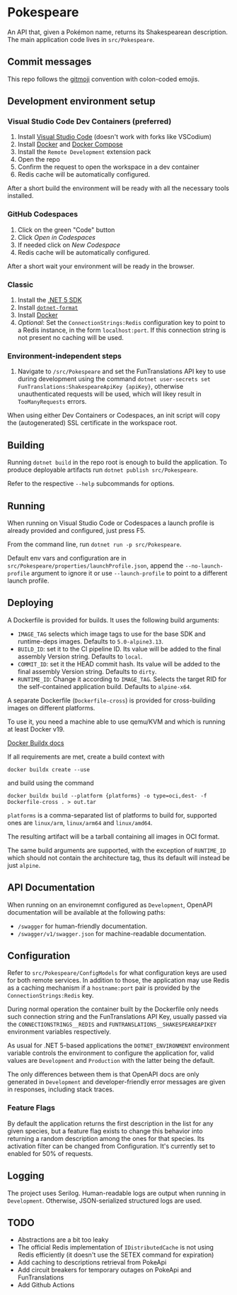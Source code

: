# Pokespeare

An API that, given a Pokémon name, returns its Shakespearean description.
The main application code lives in `src/Pokespeare`.

## Commit messages

This repo follows the [gitmoji](https://gitmoji.dev) convention with colon-coded
emojis.

## Development environment setup

### Visual Studio Code Dev Containers (preferred)

1. Install [Visual Studio Code](https://code.visualstudio.com/)
(doesn't work with forks like VSCodium)
1. Install [Docker](https://docs.docker.com/get-docker/) and
[Docker Compose](https://github.com/docker/compose)
1. Install the `Remote Development` extension pack
1. Open the repo
1. Confirm the request to open the workspace in a dev container
1. Redis cache will be automatically configured.

After a short build the environment will be ready with all the necessary tools
installed.

### GitHub Codespaces

1. Click on the green "Code" button
1. Click _Open in Codespaces_
1. If needed click on _New Codespace_
1. Redis cache will be automatically configured.

After a short wait your environment will be ready in the browser.

### Classic

1. Install the [.NET 5 SDK](https://dotnet.microsoft.com/download)
1. Install [`dotnet-format`](https://github.com/dotnet/format)
1. Install [Docker](https://docs.docker.com/get-docker/)
1. _Optional_: Set the `ConnectionStrings:Redis` configuration key to point to a
Redis instance, in the form `localhost:port`. If this connection string is not
present no caching will be used.

### Environment-independent steps
1. Navigate to `/src/Pokespeare` and set the FunTranslations API key to use
during development using the command
`dotnet user-secrets set FunTranslations:ShakespeareApiKey {apiKey}`, otherwise
unauthenticated requests will be used, which will likey result in
`TooManyRequests` errors.

When using either Dev Containers or Codespaces, an init script will copy the
(autogenerated) SSL certificate in the workspace root.

## Building

Running `dotnet build` in the repo root is enough to build the application.
To produce deployable artifacts run `dotnet publish src/Pokespeare`.

Refer to the respective `--help` subcommands for options.

## Running

When running on Visual Studio Code or Codespaces a launch profile is already 
provided and configured, just press F5.

From the command line, run `dotnet run -p src/Pokespeare`.

Default env vars and configuration are in 
`src/Pokespeare/properties/launchProfile.json`, append the `--no-launch-profile`
argument to ignore it or use `--launch-profile` to point to a different launch
profile.

## Deploying

A Dockerfile is provided for builds. It uses the following build arguments:

- `IMAGE_TAG` selects which image tags to use for the base SDK and runtime-deps
images. Defaults to `5.0-alpine3.13`.
- `BUILD_ID`: set it to the CI pipeline ID. Its value will be added to the final
assembly Version string. Defaults to `local`.
- `COMMIT_ID`: set it the HEAD commit hash. Its value will be added to the final
assembly Version string. Defaults to `dirty`.
- `RUNTIME_ID`: Change it according to `IMAGE_TAG`. Selects the target RID for
the self-contained application build. Defaults to `alpine-x64`.

A separate Dockerfile (`Dockerfile-cross`) is provided for cross-building images
on different platforms.

To use it, you need a machine able to use qemu/KVM and which is running at least
Docker v19.

[Docker Buildx docs](https://docs.docker.com/buildx/working-with-buildx/)

If all requirements are met, create a build context with

`docker buildx create --use`

and build using the command

`docker buildx build --platform {platforms} -o type=oci,dest- -f Dockerfile-cross . > out.tar`

`platforms` is a comma-separated list of platforms to build for, supported ones
are `linux/arm`, `linux/arm64` and `linux/amd64`.

The resulting artifact will be a tarball containing all images in OCI format.

The same build arguments are supported, with the exception of `RUNTIME_ID` which
should not contain the architecture tag, thus its default will instead be just
`alpine`.

## API Documentation
When running on an environemnt configured as `Development`, OpenAPI
documentation will be available at the following paths:

- `/swagger` for human-friendly documentation.
- `/swagger/v1/swagger.json` for machine-readable documentation.

## Configuration

Refer to `src/Pokespeare/ConfigModels` for what configuration keys are used for
both remote services.
In addition to those, the application may use Redis as a caching mechanism if a
`hostname:port` pair is provided by the `ConnectionStrings:Redis` key.

During normal operation the container built by the Dockerfile only needs such
connection string and the FunTranslations API Key, usually passed via the
`CONNECTIONSTRINGS__REDIS` and `FUNTRANSLATIONS__SHAKESPEAREAPIKEY` environment
variables respectively.

As usual for .NET 5-based applications the `DOTNET_ENVIRONMENT` environment
variable controls the environment to configure the application for, valid
values are `Development` and `Production` with the latter being the default.

The only differences between them is that OpenAPI docs are only generated in
`Development` and developer-friendly error messages are given in responses,
including stack traces.

### Feature Flags

By default the application returns the first description in the list for any
given species, but a feature flag exists to change this behavior into
returning a random description among the ones for that species.
Its activation filter can be changed from Configuration. It's currently set
to enabled for 50% of requests.

## Logging

The project uses Serilog. Human-readable logs are output when running in
`Development`. Otherwise, JSON-serialized structured logs are used.

## TODO

- Abstractions are a bit too leaky
- The official Redis implementation of `IDistributedCache` is not using Redis
efficiently (it doesn't use the SETEX command for expiration)
- Add caching to descriptions retrieval from PokeApi
- Add circuit breakers for temporary outages on PokeApi and FunTranslations
- Add Github Actions

